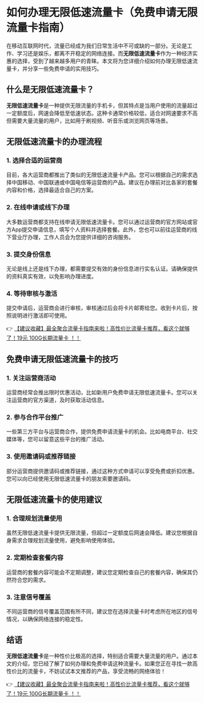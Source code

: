 # 如何办理无限低速流量卡（免费申请无限流量卡指南）

在移动互联网时代，流量已经成为我们日常生活中不可或缺的一部分。无论是工作、学习还是娱乐，都离不开稳定的网络连接。而**无限低速流量卡**作为一种经济实惠的选择，受到了越来越多用户的青睐。本文将为您详细介绍如何办理无限低速流量卡，并分享一些免费申请的实用技巧。

## 什么是无限低速流量卡？

**无限低速流量卡**是一种提供无限流量的手机卡，但其特点是当用户使用的流量超过一定额度后，网速会降低至低速状态。这种卡通常价格较低，适合对网速要求不高但需要大量流量的用户，比如用于刷视频、听音乐或浏览网页等场景。

## 无限低速流量卡的办理流程

### 1. 选择合适的运营商
目前，各大运营商都推出了类似的无限低速流量卡产品。您可以根据自己的需求选择中国移动、中国联通或中国电信等运营商的产品。建议在办理前对比各家的套餐内容和价格，选择最适合自己的方案。

### 2. 在线申请或线下办理
大多数运营商都支持在线申请无限低速流量卡。您可以通过运营商的官方网站或官方App提交申请信息，填写个人资料并选择套餐。此外，您也可以前往运营商的线下营业厅办理，工作人员会为您提供详细的咨询服务。

### 3. 提交身份信息
无论是线上还是线下办理，都需要提交有效的身份信息进行实名认证。请确保提供的资料真实有效，以免影响办理进度。

### 4. 等待审核与激活
提交申请后，运营商会进行审核，审核通过后会将卡片邮寄给您。收到卡片后，按照说明进行激活即可使用。

👉 [【建议收藏】最全聚合流量卡指南来啦！高性价比流量卡推荐，看这个就够了！19元 100G长期流量卡 ！！](https://bit.ly/Liuliangka)

## 免费申请无限低速流量卡的技巧

### 1. 关注运营商活动
运营商经常会推出限时优惠活动，比如新用户免费申请无限低速流量卡。您可以关注运营商的官方渠道，及时获取活动信息。

### 2. 参与合作平台推广
一些第三方平台与运营商合作，提供免费申请流量卡的机会。比如电商平台、社交媒体等，您可以留意这些平台的推广活动。

### 3. 使用邀请码或推荐链接
部分运营商提供邀请码或推荐链接，通过这种方式申请可以享受免费或折扣优惠。您可以向已经使用无限低速流量卡的朋友索要邀请码。

## 无限低速流量卡的使用建议

### 1. 合理规划流量使用
虽然无限低速流量卡提供无限流量，但超过一定额度后网速会降低。建议您根据自身需求合理规划流量使用，避免影响使用体验。

### 2. 定期检查套餐内容
运营商的套餐内容可能会不定期调整，建议您定期检查自己的套餐内容，确保其仍然符合您的需求。

### 3. 注意信号覆盖
不同运营商的信号覆盖范围有所不同，建议您在选择流量卡时考虑所在地区的信号情况，以确保网络连接的稳定性。

## 结语

**无限低速流量卡**是一种性价比极高的选择，特别适合需要大量流量的用户。通过本文的介绍，您已经了解了如何办理和免费申请这种流量卡。如果您正在寻找一款高性价比的流量卡，不妨试试本文推荐的产品，享受流畅的网络体验！

👉 [【建议收藏】最全聚合流量卡指南来啦！高性价比流量卡推荐，看这个就够了！19元 100G长期流量卡 ！！](https://bit.ly/Liuliangka)